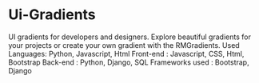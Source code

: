# Ui-Gradients
UI gradients for developers and designers.  Explore beautiful gradients for your projects or create your own gradient with the  RMGradients.
Used Languages: Python, Javascript, Html
Front-end : Javascript, CSS, Html, Bootstrap
Back-end  : Python, Django, SQL
Frameworks used : Bootstrap, Django
